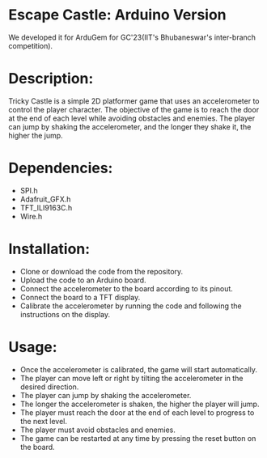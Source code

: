 # Escape Castle: Arduino Version
We developed it for ArduGem for GC'23(IIT's Bhubaneswar's inter-branch competition).

# Description:
Tricky Castle is a simple 2D platformer game that uses an accelerometer to control the player character. The objective of the game is to reach the door at the end of each level while avoiding obstacles and enemies. The player can jump by shaking the accelerometer, and the longer they shake it, the higher the jump.

# Dependencies:

- SPI.h
- Adafruit_GFX.h
- TFT_ILI9163C.h
- Wire.h

# Installation:

- Clone or download the code from the repository.
- Upload the code to an Arduino board.
- Connect the accelerometer to the board according to its pinout.
- Connect the board to a TFT display.
- Calibrate the accelerometer by running the code and following the instructions on the display.
# Usage:

- Once the accelerometer is calibrated, the game will start automatically.
- The player can move left or right by tilting the accelerometer in the desired direction.
- The player can jump by shaking the accelerometer.
- The longer the accelerometer is shaken, the higher the player will jump.
- The player must reach the door at the end of each level to progress to the next level.
- The player must avoid obstacles and enemies.
- The game can be restarted at any time by pressing the reset button on the board.

